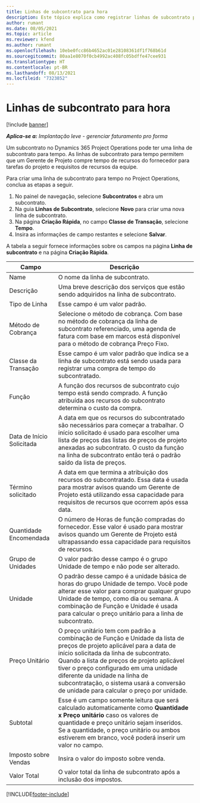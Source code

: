 ```yaml
---
title: Linhas de subcontrato para hora
description: Este tópico explica como registrar linhas de subcontrato para tempo e registrar a compra de tempo de fornecedores.
author: rumant
ms.date: 08/05/2021
ms.topic: article
ms.reviewer: kfend
ms.author: rumant
ms.openlocfilehash: 10ebe0fcc86b4652ac01e28108361df1f768b61d
ms.sourcegitcommit: 80aa1e8070f0cb4992ac408fc05bdffe47cee931
ms.translationtype: HT
ms.contentlocale: pt-BR
ms.lasthandoff: 08/13/2021
ms.locfileid: "7323852"
---
```

# <a name="subcontract-lines-for-time"></a>Linhas de subcontrato para hora

[!include [banner](../../includes/dataverse-preview.md)]

_**Aplica-se a:** Implantação leve - gerenciar faturamento pro forma_

Um subcontrato no Dynamics 365 Project Operations pode ter uma linha de subcontrato para tempo. As linhas de subcontrato para tempo permitem que um Gerente de Projeto compre tempo de recursos do fornecedor para tarefas do projeto e requisitos de recursos da equipe.

Para criar uma linha de subcontrato para tempo no Project Operations, conclua as etapas a seguir.

1. No painel de navegação, selecione **Subcontratos** e abra um subcontrato.
2. Na guia **Linhas de Subcontrato**, selecione **Novo** para criar uma nova linha de subcontrato.
3. Na página **Criação Rápida**, no campo **Classe de Transação**, selecione **Tempo**.
4. Insira as informações de campo restantes e selecione **Salvar**.

  A tabela a seguir fornece informações sobre os campos na página **Linha de subcontrato** e na página **Criação Rápida**.

| **Campo** | **Descrição** |
| --- | --- |
| Name | O nome da linha de subcontrato. |
| Descrição | Uma breve descrição dos serviços que estão sendo adquiridos na linha de subcontrato. | 
| Tipo de Linha | Esse campo é um valor padrão.  |
| Método de Cobrança | Selecione o método de cobrança. Com base no método de cobrança da linha de subcontrato referenciado, uma agenda de fatura com base em marcos está disponível para o método de cobrança Preço Fixo. |
| Classe da Transação | Esse campo é um valor padrão que indica se a linha de subcontrato está sendo usada para registrar uma compra de tempo do subcontratado. |
| Função | A função dos recursos de subcontrato cujo tempo está sendo comprado. A função atribuída aos recursos do subcontrato determina o custo da compra. |
| Data de Início Solicitada | A data em que os recursos do subcontratado são necessários para começar a trabalhar. O início solicitado é usado para escolher uma lista de preços das listas de preços de projeto anexadas ao subcontrato. O custo da função na linha de subcontrato então terá o padrão saído da lista de preços. |
| Término solicitado | A data em que termina a atribuição dos recursos do subcontratado. Essa data é usada para mostrar avisos quando um Gerente de Projeto está utilizando essa capacidade para requisitos de recursos que ocorrem após essa data. |
| Quantidade Encomendada | O número de Horas de função compradas do fornecedor. Esse valor é usado para mostrar avisos quando um Gerente de Projeto está ultrapassando essa capacidade para requisitos de recursos. |
| Grupo de Unidades | O valor padrão desse campo é o grupo Unidade de tempo e não pode ser alterado.  |
| Unidade | O padrão desse campo é a unidade básica de horas do grupo Unidade de tempo. Você pode alterar esse valor para comprar qualquer grupo Unidade de tempo, como dia ou semana. A combinação de Função e Unidade é usada para calcular o preço unitário para a linha de subcontrato. |
| Preço Unitário | O preço unitário tem com padrão a combinação de Função e Unidade da lista de preços de projeto aplicável para a data de início solicitada da linha de subcontrato. Quando a lista de preços de projeto aplicável tiver o preço configurado em uma unidade diferente da unidade na linha de subcontratação, o sistema usará a conversão de unidade para calcular o preço por unidade. |
| Subtotal | Esse é um campo somente leitura que será calculado automaticamente como **Quantidade x Preço unitário** caso os valores de quantidade e preço unitário sejam inseridos. Se a quantidade, o preço unitário ou ambos estiverem em branco, você poderá inserir um valor no campo. |
| Imposto sobre Vendas |  Insira o valor do imposto sobre venda. |
| Valor Total | O valor total da linha de subcontrato após a inclusão dos impostos. |


[!INCLUDE[footer-include](../../includes/footer-banner.md)]
